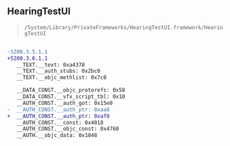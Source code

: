 ## HearingTestUI

> `/System/Library/PrivateFrameworks/HearingTestUI.framework/HearingTestUI`

```diff

-5200.3.5.1.1
+5200.3.6.1.1
   __TEXT.__text: 0xa4378
   __TEXT.__auth_stubs: 0x2bc0
   __TEXT.__objc_methlist: 0x7c0

   __DATA_CONST.__objc_protorefs: 0x58
   __DATA_CONST.__vfx_script_tbl: 0x10
   __AUTH_CONST.__auth_got: 0x15e0
-  __AUTH_CONST.__auth_ptr: 0xaa8
+  __AUTH_CONST.__auth_ptr: 0xaf0
   __AUTH_CONST.__const: 0x4018
   __AUTH_CONST.__objc_const: 0x4760
   __AUTH.__objc_data: 0x1848

```

